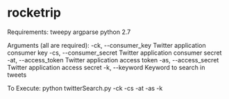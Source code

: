 # rocketrip
Requirements:
tweepy
argparse
python 2.7

Arguments (all are required):
-ck, --consumer_key     Twitter application consumer key
-cs, --consumer_secret  Twitter application consumer secret
-at, --access_token     Twitter application access token
-as, --access_secret    Twitter application access secret
-k, --keyword           Keyword to search in tweets

To Execute:
python twitterSearch.py -ck <consumer key> -cs <consumer secret> -at <access token> -as <access secret> -k <keyword> 
